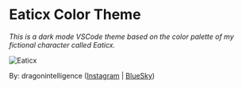 # Eaticx Color Theme

*This is a dark mode VSCode theme based on the color palette of my fictional character called Eaticx.*

![Eaticx](./images/artwork.png)

By: dragonintelligence ([Instagram](https://www.instagram.com/dragonintelligence/) | [BlueSky](https://bsky.app/profile/dragonintelligence.bsky.social))